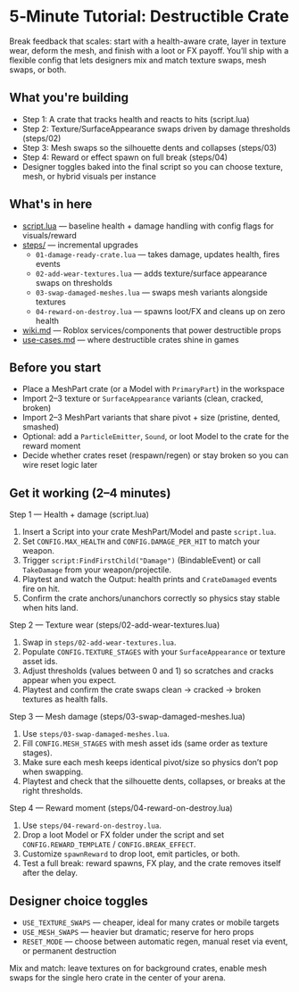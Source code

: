 # 5‑Minute Tutorial: Destructible Crate

Break feedback that scales: start with a health-aware crate, layer in texture wear, deform the mesh, and finish with a loot or FX payoff. You’ll ship with a flexible config that lets designers mix and match texture swaps, mesh swaps, or both.

## What you're building
- Step 1: A crate that tracks health and reacts to hits (script.lua)
- Step 2: Texture/SurfaceAppearance swaps driven by damage thresholds (steps/02)
- Step 3: Mesh swaps so the silhouette dents and collapses (steps/03)
- Step 4: Reward or effect spawn on full break (steps/04)
- Designer toggles baked into the final script so you can choose texture, mesh, or hybrid visuals per instance

## What's in here
- [script.lua](./script.lua) — baseline health + damage handling with config flags for visuals/reward
- [steps/](./steps) — incremental upgrades
  - `01-damage-ready-crate.lua` — takes damage, updates health, fires events
  - `02-add-wear-textures.lua` — adds texture/surface appearance swaps on thresholds
  - `03-swap-damaged-meshes.lua` — swaps mesh variants alongside textures
  - `04-reward-on-destroy.lua` — spawns loot/FX and cleans up on zero health
- [wiki.md](./wiki.md) — Roblox services/components that power destructible props
- [use-cases.md](./use-cases.md) — where destructible crates shine in games

## Before you start
- Place a MeshPart crate (or a Model with `PrimaryPart`) in the workspace
- Import 2–3 texture or `SurfaceAppearance` variants (clean, cracked, broken)
- Import 2–3 MeshPart variants that share pivot + size (pristine, dented, smashed)
- Optional: add a `ParticleEmitter`, `Sound`, or loot Model to the crate for the reward moment
- Decide whether crates reset (respawn/regen) or stay broken so you can wire reset logic later

## Get it working (2–4 minutes)
Step 1 — Health + damage (script.lua)
1) Insert a Script into your crate MeshPart/Model and paste `script.lua`.
2) Set `CONFIG.MAX_HEALTH` and `CONFIG.DAMAGE_PER_HIT` to match your weapon.
3) Trigger `script:FindFirstChild("Damage")` (BindableEvent) or call `TakeDamage` from your weapon/projectile.
4) Playtest and watch the Output: health prints and `CrateDamaged` events fire on hit.
5) Confirm the crate anchors/unanchors correctly so physics stay stable when hits land.

Step 2 — Texture wear (steps/02-add-wear-textures.lua)
1) Swap in `steps/02-add-wear-textures.lua`.
2) Populate `CONFIG.TEXTURE_STAGES` with your `SurfaceAppearance` or texture asset ids.
3) Adjust thresholds (values between 0 and 1) so scratches and cracks appear when you expect.
4) Playtest and confirm the crate swaps clean → cracked → broken textures as health falls.

Step 3 — Mesh damage (steps/03-swap-damaged-meshes.lua)
1) Use `steps/03-swap-damaged-meshes.lua`.
2) Fill `CONFIG.MESH_STAGES` with mesh asset ids (same order as texture stages).
3) Make sure each mesh keeps identical pivot/size so physics don’t pop when swapping.
4) Playtest and check that the silhouette dents, collapses, or breaks at the right thresholds.

Step 4 — Reward moment (steps/04-reward-on-destroy.lua)
1) Use `steps/04-reward-on-destroy.lua`.
2) Drop a loot Model or FX folder under the script and set `CONFIG.REWARD_TEMPLATE` / `CONFIG.BREAK_EFFECT`.
3) Customize `spawnReward` to drop loot, emit particles, or both.
4) Test a full break: reward spawns, FX play, and the crate removes itself after the delay.

## Designer choice toggles
- `USE_TEXTURE_SWAPS` — cheaper, ideal for many crates or mobile targets
- `USE_MESH_SWAPS` — heavier but dramatic; reserve for hero props
- `RESET_MODE` — choose between automatic regen, manual reset via event, or permanent destruction

Mix and match: leave textures on for background crates, enable mesh swaps for the single hero crate in the center of your arena.
